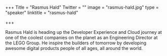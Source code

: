 +++
Title = "Rasmus Hald"
Twitter = ""
image = "rasmus-hald.jpg"
type = "speaker"
linktitle = "rasmus-hald"

+++

Rasmus Hald is heading up the Developer Experience and Cloud journey at one of the coolest companies on the planet as an Engineering Director at the LEGO Group. He inspire the builders of tomorrow by developing awesome digital products people of all ages, all around the world.
